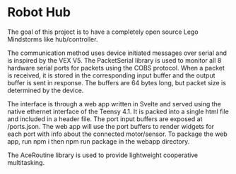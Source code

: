 # Robot Hub

The goal of this project is to have a completely open source Lego Mindstorms like hub/controller.

The communication method uses device initiated messages over serial and is inspired by the VEX V5. The PacketSerial library is used to monitor all 8 hardware serial ports for packets using the COBS protocol. When a packet is received, it is stored in the corresponding input buffer and the output buffer is sent in response. The buffers are 64 bytes long, but packet size is determined by the device.

The interface is through a web app written in Svelte and served using the native ethernet interface of the Teensy 4.1. It is packed into a single html file and included in a header file. The port input buffers are exposed at /ports.json. The web app will use the port buffers to render widgets for each port with info about the connected motor/sensor. To package the web app, run npm i then npm run package in the webapp directory.

The AceRoutine library is used to provide lightweight cooperative multitasking.